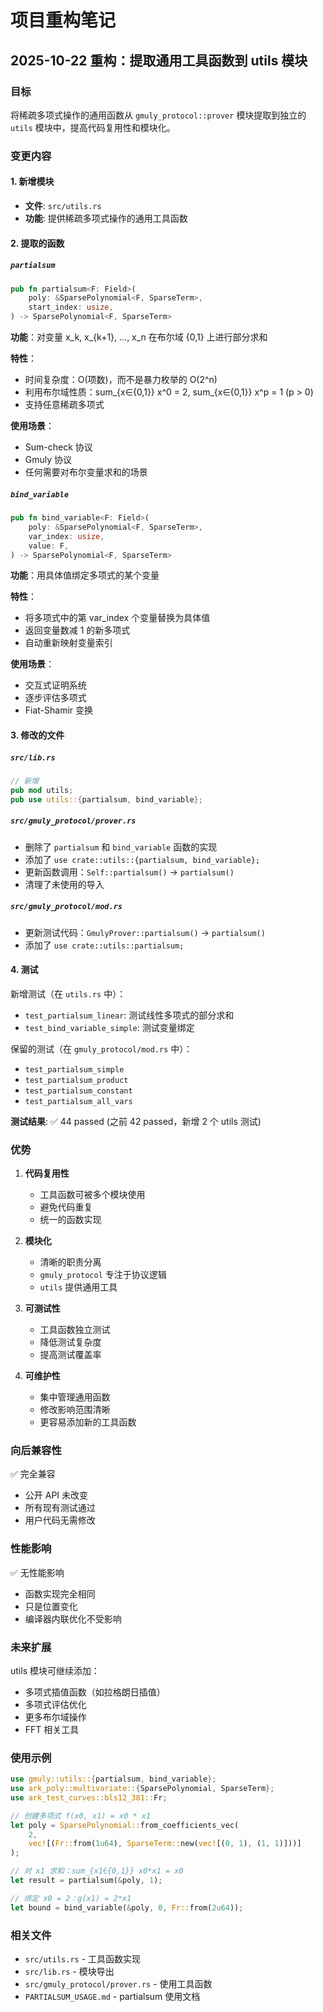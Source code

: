# 项目重构笔记

## 2025-10-22 重构：提取通用工具函数到 utils 模块

### 目标
将稀疏多项式操作的通用函数从 `gmuly_protocol::prover` 模块提取到独立的 `utils` 模块中，提高代码复用性和模块化。

### 变更内容

#### 1. 新增模块
- **文件**: `src/utils.rs`
- **功能**: 提供稀疏多项式操作的通用工具函数

#### 2. 提取的函数

##### `partialsum`
```rust
pub fn partialsum<F: Field>(
    poly: &SparsePolynomial<F, SparseTerm>,
    start_index: usize,
) -> SparsePolynomial<F, SparseTerm>
```

**功能**：对变量 x_k, x_{k+1}, ..., x_n 在布尔域 {0,1} 上进行部分求和

**特性**：
- 时间复杂度：O(项数)，而不是暴力枚举的 O(2^n)
- 利用布尔域性质：sum_{x∈{0,1}} x^0 = 2, sum_{x∈{0,1}} x^p = 1 (p > 0)
- 支持任意稀疏多项式

**使用场景**：
- Sum-check 协议
- Gmuly 协议
- 任何需要对布尔变量求和的场景

##### `bind_variable`
```rust
pub fn bind_variable<F: Field>(
    poly: &SparsePolynomial<F, SparseTerm>,
    var_index: usize,
    value: F,
) -> SparsePolynomial<F, SparseTerm>
```

**功能**：用具体值绑定多项式的某个变量

**特性**：
- 将多项式中的第 var_index 个变量替换为具体值
- 返回变量数减 1 的新多项式
- 自动重新映射变量索引

**使用场景**：
- 交互式证明系统
- 逐步评估多项式
- Fiat-Shamir 变换

#### 3. 修改的文件

##### `src/lib.rs`
```rust
// 新增
pub mod utils;
pub use utils::{partialsum, bind_variable};
```

##### `src/gmuly_protocol/prover.rs`
- 删除了 `partialsum` 和 `bind_variable` 函数的实现
- 添加了 `use crate::utils::{partialsum, bind_variable};`
- 更新函数调用：`Self::partialsum()` → `partialsum()`
- 清理了未使用的导入

##### `src/gmuly_protocol/mod.rs`
- 更新测试代码：`GmulyProver::partialsum()` → `partialsum()`
- 添加了 `use crate::utils::partialsum;`

#### 4. 测试

新增测试（在 `utils.rs` 中）：
- `test_partialsum_linear`: 测试线性多项式的部分求和
- `test_bind_variable_simple`: 测试变量绑定

保留的测试（在 `gmuly_protocol/mod.rs` 中）：
- `test_partialsum_simple`
- `test_partialsum_product`
- `test_partialsum_constant`
- `test_partialsum_all_vars`

**测试结果**: ✅ 44 passed (之前 42 passed，新增 2 个 utils 测试)

### 优势

1. **代码复用性**
   - 工具函数可被多个模块使用
   - 避免代码重复
   - 统一的函数实现

2. **模块化**
   - 清晰的职责分离
   - `gmuly_protocol` 专注于协议逻辑
   - `utils` 提供通用工具

3. **可测试性**
   - 工具函数独立测试
   - 降低测试复杂度
   - 提高测试覆盖率

4. **可维护性**
   - 集中管理通用函数
   - 修改影响范围清晰
   - 更容易添加新的工具函数

### 向后兼容性

✅ 完全兼容
- 公开 API 未改变
- 所有现有测试通过
- 用户代码无需修改

### 性能影响

✅ 无性能影响
- 函数实现完全相同
- 只是位置变化
- 编译器内联优化不受影响

### 未来扩展

utils 模块可继续添加：
- 多项式插值函数（如拉格朗日插值）
- 多项式评估优化
- 更多布尔域操作
- FFT 相关工具

### 使用示例

```rust
use gmuly::utils::{partialsum, bind_variable};
use ark_poly::multivariate::{SparsePolynomial, SparseTerm};
use ark_test_curves::bls12_381::Fr;

// 创建多项式 f(x0, x1) = x0 * x1
let poly = SparsePolynomial::from_coefficients_vec(
    2, 
    vec![(Fr::from(1u64), SparseTerm::new(vec![(0, 1), (1, 1)]))]
);

// 对 x1 求和：sum_{x1∈{0,1}} x0*x1 = x0
let result = partialsum(&poly, 1);

// 绑定 x0 = 2：g(x1) = 2*x1
let bound = bind_variable(&poly, 0, Fr::from(2u64));
```

### 相关文件

- `src/utils.rs` - 工具函数实现
- `src/lib.rs` - 模块导出
- `src/gmuly_protocol/prover.rs` - 使用工具函数
- `PARTIALSUM_USAGE.md` - partialsum 使用文档
